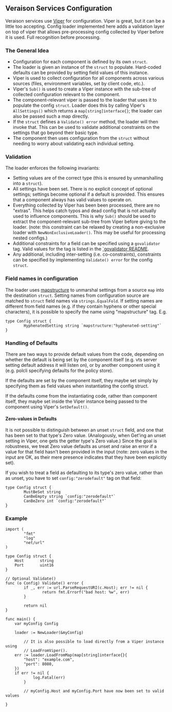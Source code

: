 ## Veraison Services Configuration

Veraison services use [Viper](https://github.com/spf13/viper) for
configuration. Viper is great, but it can be a little too accepting. Config
loader implemented here adds a validation layer on top of viper that allows
pre-processing config collected by Viper before it is used. Full recognition
before processing.

### The General Idea

- Configuration for each component is defined by its own `struct`.
- The loader is given an instance of the `struct` to populate. Hard-coded
  defaults can be provided by setting field values of this instance.
- Viper is used to collect configuration for all components across various
  sources (files, environment variables, set by client code, etc.).
- Viper's `Sub()` is used to create a Viper instance with the sub-tree of
  collected configuration relevant to the component.
- The component-relevant viper is passed to the loader that uses it to populate
  the config `struct`. Loader does this by calling Viper's `AllSettings()` which
  returns a `map[string]interface{}`; the loader can also be passed such a map
  directly.
- If the `struct` defines a `Validate() error` method, the loader will then
  invoke that. This can be used to validate additional constraints on
  the settings that go beyond their basic type.
- The component then uses configuration from the `struct` without needing to
  worry about validating each individual setting.


### Validation

The loader enforces the following invariants:

- Setting values are of the correct type (this is ensured by unmarshalling into
  a `struct`).
- All settings have been set. There is no explicit concept of optional
  settings; settings become optional if a default is provided. This ensures
  that a component always has valid values to operate on.
- Everything collected by Viper has been been processed, there are no "extras".
  This helps catch typos and dead config that is not actually used to influence
  components. This is why `Sub()` should be used to extract the
  component-relevant sub-tree from Viper before giving to the loader. (note:
  this constraint can be relaxed by creating a non-exclusive loader with
  `NewNonExclusiveLoader()`. This may be useful for processing nested configs.)
- Additional constraints for a field can be specified using a `govalidator`
  tag. Valid values for the tag is listed in the [`govalidator
  README](https://github.com/asaskevich/govalidator/blob/master/README.md).
- Any additional, including inter-setting (i.e. co-constraints), constraints can be specified by
  implementing `Validate() error` for the config `struct`.

### Field names in configuration

The loader uses [mapstructure](https://github.com/mitchellh/mapstructure) to
unmarshal settings from a source `map` into the destination `struct`. Setting
names from configuration source are matched to `struct` field names via
`strings.EqualFold`. If setting names are different from field names (e.g. if
they contain hyphens or other special characters), it is possible to specify
the name using "mapstructure" tag. E.g.

```golang
type Config struct {
        HyphenatedSetting string `mapstructure:"hyphenated-setting"`
}
```

### Handling of Defaults

There are two ways to provide default values from the code, depending on
whether the default is being set by the component itself (e.g. vts server
setting default address it will listen on), or by another component using it
(e.g. polcli specifying defaults for the policy store).

If the defaults are set by the component itself, they maybe set simply by
specifying them as field values when instantiating the config struct.

If the defaults come from the instantiating code, rather than component itself,
they maybe set inside the Viper instance being passed to the component using
Viper's `SetDefault()`.


#### Zero-values in Defaults

It is not possible to distinguish between an unset `struct` field, and one that
has been set to that type's Zero value. (Analogously, when Get'ing an unset
setting in Viper, one gets the getter type's Zero value.) Since the goal is
robustness, we treat Zero value defaults as unset and raise an error if a value
for that field hasn't been provided in the input (note: zero values in the
input are OK, as their mere presence indicates that they have been explicitly
set).

If you wish to treat a field as defaulting to its type's zero value, rather
than as unset, you have to set `config:"zerodefault"` tag on that field:

```golang
type Config struct {
        MustBeSet string
        CanBeEmpty string `config:"zerodefault"`
        CanBeZero int `config:"zerodefault"`
}
```

### Example

```golang
import (
        "fmt"
        "log"
        "net/url"
)

type Config struct {
	Host       string
	Port       uint16
}

// Optional Validate()
func (o Config) Validate() error {
        if _, err := url.ParseRequestURI(c.Host); err != nil {
                return fmt.Errorf("bad host: %w", err)
        }

        return nil
}

func main() {
	var myConfig Config

	loader := NewLoader(&myConfig)

        // It is also possible to load directly from a Viper instance using
        // LoadFromViper().
	err := loader.LoadFromMap(map[string]interface{}{
		"host": "example.com",
		"port": 8080,
	})
	if err != nil {
            log.Fatal(err)
        }

        // myConfig.Host and myConfig.Port have now been set to valid values

}
```

